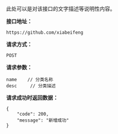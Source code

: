 此处可以是对该接口的文字描述等说明性内容。  

**接口地址：**
    
    https://github.com/xiabeifeng

**请求方式：**
	
	POST

**请求参数：**
	
    name    // 分类名称
    desc     // 分类描述

**请求成功时返回数据：**

    {
        "code": 200,
        "message": "新增成功"
    }

